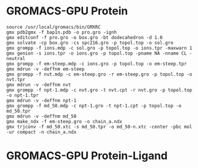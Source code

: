 # GROMACS-GPU Protein
    source /usr/local/gromacs/bin/GMXRC
    gmx pdb2gmx -f bap1n.pdb -o pro.gro -ignh
    gmx editconf -f pro.gro -o box.gro -bt dodecahedron -d 1.0
    gmx solvate -cp box.gro -cs spc216.gro -p topol.top -o sol.gro
    gmx grompp -f ions.mdp -c sol.gro -p topol.top -o ions.tpr -maxwarn 1
    gmx genion -s ions.tpr -o ions.gro -p topol.top -pname NA -nname CL -neutral
    gmx grompp -f em-steep.mdp -c ions.gro -p topol.top -o em-steep.tpr
    gmx mdrun -v -deffnm em-steep
    gmx grompp -f nvt.mdp -c em-steep.gro -r em-steep.gro -p topol.top -o nvt.tpr
    gmx mdrun -v -deffnm nvt
    gmx grompp -f npt-1.mdp -c nvt.gro -t nvt.cpt -r nvt.gro -p topol.top -o npt-1.tpr
    gmx mdrun -v -deffnm npt-1
    gmx grompp -f md_50.mdp -c npt-1.gro -t npt-1.cpt -p topol.top -o md_50.tpr
    gmx mdrun -v -deffnm md_50
    gmx make_ndx -f em-steep.gro -o chain_a.ndx
    gmx trjconv -f md_50.xtc -s md_50.tpr -o md_50-n.xtc -center -pbc mol -ur compact -n chain_a.ndx
# GROMACS-GPU Protein-Ligand 
